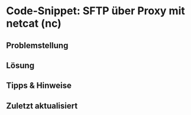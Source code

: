 # Code-Snippet: SFTP über Proxy mit netcat (nc)

## Problemstellung

## Lösung

## Tipps & Hinweise

## Zuletzt aktualisiert
